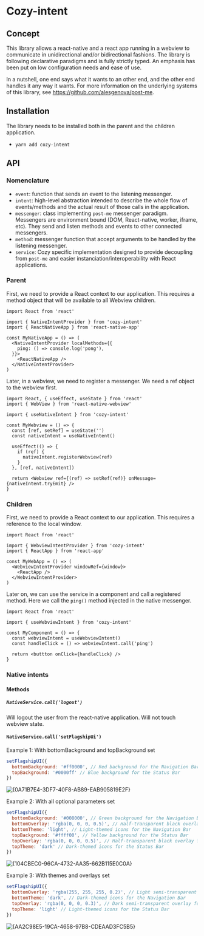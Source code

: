 # Cozy-intent

## Concept

This library allows a react-native and a react app running in a webview to communicate in unidirectional and/or bidirectional fashions. The library is following declarative paradigms and is fully strictly typed. An emphasis has been put on low configuration needs and ease of use.

In a nutshell, one end says what it wants to an other end, and the other end handles it any way it wants. For more information on the underlying systems of this library, see https://github.com/alesgenova/post-me.

## Installation

The library needs to be installed both in the parent and the children application.

- `yarn add cozy-intent`

## API

### Nomenclature

- `event`: function that sends an event to the listening messenger.
- `intent`: high-level abstraction intended to describe the whole flow of events/methods and the actual result of those calls in the application.
- `messenger`: class implementing `post-me` messenger paradigm. Messengers are environment bound (DOM, React-native, worker, iframe, etc). They send and listen methods and events to other connected messengers.
- `method`: messenger function that accept arguments to be handled by the listening messenger.
- `service`: Cozy specific implementation designed to provide decoupling from `post-me` and easier instanciation/interoperability with React applications.

### Parent

First, we need to provide a React context to our application. This requires a method object that will be available to all Webview children.

```tsx
import React from 'react'

import { NativeIntentProvider } from 'cozy-intent'
import { ReactNativeApp } from 'react-native-app'

const MyNativeApp = () => (
  <NativeIntentProvider localMethods={{
    ping: () => console.log('pong'),
  }}>
    <ReactNativeApp />
  </NativeIntentProvider>
)
```

Later, in a webview, we need to register a messenger. We need a ref object to the webview first.

```tsx
import React, { useEffect, useState } from 'react'
import { WebView } from 'react-native-webview'

import { useNativeIntent } from 'cozy-intent'

const MyWebview = () => {
  const [ref, setRef] = useState('')
  const nativeIntent = useNativeIntent()

  useEffect(() => {
    if (ref) {
      nativeIntent.registerWebview(ref)
    }
  }, [ref, nativeIntent])

  return <Webview ref={(ref) => setRef(ref)} onMessage={nativeIntent.tryEmit} />
}
```

### Children

First, we need to provide a React context to our application. This requires a reference to the local window.

```tsx
import React from 'react'

import { WebviewIntentProvider } from 'cozy-intent'
import { ReactApp } from 'react-app'

const MyWebApp = () => (
  <WebviewIntentProvider windowRef={window}>
    <ReactApp />
  </WebviewIntentProvider>
)
```

Later on, we can use the service in a component and call a registered method. Here we call the `ping()` method injected in the native messenger.

```tsx
import React from 'react'

import { useWebviewIntent } from 'cozy-intent'

const MyComponent = () => {
  const webviewIntent = useWebviewIntent()
  const handleClick = () => webviewIntent.call('ping')

  return <buttton onClick={handleClick} />
}
```

### Native intents

#### Methods

##### `NativeService.call('logout')`

Will logout the user from the react-native application. Will not touch webview state.

#### `NativeService.call('setFlagshipUi')`

Example 1: With bottomBackground and topBackground set

```js
setFlagshipUI({
  bottomBackground: '#ff0000', // Red background for the Navigation Bar
  topBackground: '#0000ff' // Blue background for the Status Bar
})
```

![{0A71B7E4-3DF7-40F8-AB89-EAB905819E2F}](https://github.com/cozy/cozy-libs/assets/12577784/051b0db7-8f1a-4196-a866-2258a6c4cecd)

Example 2: With all optional parameters set

```js
setFlagshipUI({
  bottomBackground: '#008000', // Green background for the Navigation Bar
  bottomOverlay: 'rgba(0, 0, 0, 0.5)', // Half-transparent black overlay for the Navigation Bar
  bottomTheme: 'light', // Light-themed icons for the Navigation Bar
  topBackground: '#ffff00', // Yellow background for the Status Bar
  topOverlay: 'rgba(0, 0, 0, 0.5)', // Half-transparent black overlay for the Status Bar
  topTheme: 'dark' // Dark-themed icons for the Status Bar
})
```

![{104CBEC0-96CA-4732-AA35-662B115E0C0A}](https://github.com/cozy/cozy-libs/assets/12577784/a056f9d8-e7f0-4551-86d2-98d293ce557b)

Example 3: With themes and overlays set

```js
setFlagshipUI({
  bottomOverlay: 'rgba(255, 255, 255, 0.2)', // Light semi-transparent overlay for the Navigation Bar
  bottomTheme: 'dark', // Dark-themed icons for the Navigation Bar
  topOverlay: 'rgba(0, 0, 0, 0.3)', // Dark semi-transparent overlay for the Status Bar
  topTheme: 'light' // Light-themed icons for the Status Bar
})
```

![{AA2C98E5-19CA-4658-97B8-CDEAAD3FC5B5}](https://github.com/cozy/cozy-libs/assets/12577784/5e3dbeec-0d0e-4406-bb0a-c2edd2576de5)
